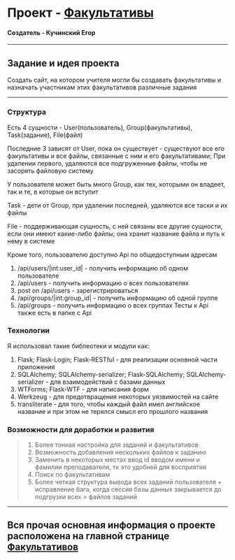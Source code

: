 # Проект - [Факультативы](http://supercereal.pythonanywhere.com)
#### Создатель - Кучинский Егор

----------------------------------------------------------------------------------------------------------------------------------------
## Задание и идея проекта
Создать сайт, на котором учителя могли бы создавать факультативы и назначать участникам этих факультативов различные задания

----------------------------------------------------------------------------------------------------------------------------------------
### Структура
Есть 4 сущности - User(пользователь), Group(факультативы), Task(задание), File(файл)

Последние 3 зависят от User, пока он существует - существуют все его факультативы и все файлы, связанные с ним и его факультативами; 
При удалении первого, удаляются все подгруженные файлы, чтобы не засорять файловую систему

У пользователя может быть много Group, как тех, которыми он владеет, так и те, в которые он вступит

Task - дети от Group, при удалении последней, удаляются все таски и их файлы

File - поддерживающая сущность, с ней связаны все другие сущности, если они имеют какие-либо файлы;
       она хранит название файла и путь к нему в системе

Кроме того, пользователю доступно Api по общедоступным адресам 
1) /api/users/|int:user_id| - получить информацию об одном пользователе
2) /api/users - получить информацию о всех пользователях
3) post on /api/users - зарегистрироваться
4) /api/groups/|int:group_id| - получить информацию об одной группе
5) /api/groups - получить информацию о всех группах
Тесты к Api также есть в папке с Api

### Технологии
Я использовал такие библеотеки и модули как:
1) Flask; Flask-Login; Flask-RESTful - для реализации основной части приложения
2) SQLAlchemy; SQLAlchemy-serializer; Flask-SQLAlchemy; SQLAlchemy-serializer - для взаимодействий с базами данных
3) WTForms; Flask-WTF - для написания форм
4) Werkzeug - для предотвращения некоторых уязвимостей на сайте
5) transliterate - для того, чтобы каждый файл имел английское название и при этом не терялся смысл его прошлого названия

### Возможности для доработки и развития
> 1) Более тонкая настройка для заданий и факультативов
> 3) Возможность добавления нескольких файлов к заданию
> 2) Заменить в некоторых местах ввод id вводом имени и фамилии преподавателя, тк это удобней для восприятия
> 4) Поиск по факультативам
> 5) Более четкая структура вывода всех заданий пользователя + исправление бага, когда сессия базы данных закрывается до подгрузки всех > файлов заданий

----------------------------------------------------------------------------------------------------------------------------------------
## Вся прочая основная информация о проекте расположена на главной странице [Факультативов](http://supercereal.pythonanywhere.com)
